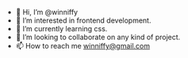 - 👋 Hi, I’m @winniffy
- 👀 I’m interested in frontend development.
- 🌱 I’m currently learning css.
- 💞️ I’m looking to collaborate on any kind of project.
- 📫 How to reach me winniffy@gmail.com

<!---
winniffy/winniffy is a ✨ special ✨ repository because its `README.md` (this file) appears on your GitHub profile.
You can click the Preview link to take a look at your changes.
--->
